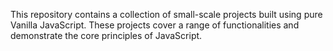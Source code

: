 This repository contains a collection of small-scale projects built using pure Vanilla JavaScript. These projects cover a range of functionalities and demonstrate the core principles of JavaScript.
